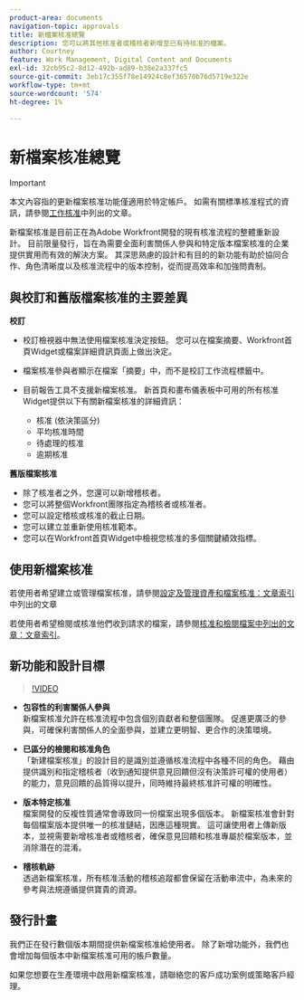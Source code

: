 ```yaml
---
product-area: documents
navigation-topic: approvals
title: 新檔案核准總覽
description: 您可以將其他核准者或稽核者新增至已有待核准的檔案。
author: Courtney
feature: Work Management, Digital Content and Documents
exl-id: 32cb95c2-8d12-492b-ad89-b38e2a337fc5
source-git-commit: 3eb17c355f78e14924c8ef36570b76d5719e322e
workflow-type: tm+mt
source-wordcount: '574'
ht-degree: 1%

---
```


# 新檔案核准總覽

>[!IMPORTANT]
>
>本文內容指的更新檔案核准功能僅適用於特定帳戶。 如需有關標準核准程式的資訊，請參閱[工作核准](/help/quicksilver/review-and-approve-work/manage-approvals/manage-approvals.md)中列出的文章。

新檔案核准是目前正在為Adobe Workfront開發的現有核准流程的整體重新設計。 目前限量發行，旨在為需要全面利害關係人參與和特定版本檔案核准的企業提供實用而有效的解決方案。 其深思熟慮的設計和有目的的新功能有助於協同合作、角色清晰度以及核准流程中的版本控制，從而提高效率和加強問責制。

## 與校訂和舊版檔案核准的主要差異

**校訂**

* 校訂檢視器中無法使用檔案核准決定按鈕。 您可以在檔案摘要、Workfront首頁Widget或檔案詳細資訊頁面上做出決定。
* 檔案核准參與者顯示在檔案「摘要」中，而不是校訂工作流程標籤中。
* 目前報告工具不支援新檔案核准。 新首頁和畫布儀表板中可用的所有核准Widget提供以下有關新檔案核准的詳細資訊：

   * 核准 (依決策區分)
   * 平均核准時間
   * 待處理的核准
   * 逾期核准

**舊版檔案核准**

* 除了核准者之外，您還可以新增稽核者。
* 您可以將整個Workfront團隊指定為稽核者或核准者。
* 您可以設定稽核或核准的截止日期。
* 您可以建立並重新使用核准範本。
* 您可以在Workfront首頁Widget中檢視您核准的多個關鍵績效指標。

## 使用新檔案核准

若使用者希望建立或管理檔案核准，請參閱[設定及管理資產和檔案核准：文章索引](/help/quicksilver/review-and-approve-work/document-reviews-and-approvals/manage-document-approvals/set-up-and-manage-doc-asset-approvals-toc.md)中列出的文章

若使用者希望檢閱或核准他們收到請求的檔案，請參閱[核准和檢閱檔案中列出的文章：文章索引](/help/quicksilver/review-and-approve-work/document-reviews-and-approvals/review-and-approve-documents/review-documents-toc.md)。

## 新功能和設計目標

>[!VIDEO](https://video.tv.adobe.com/v/3420544/)

* **包容性的利害關係人參與**\
    新檔案核准允許在核准流程中包含個別貢獻者和整個團隊。 促進更廣泛的參與，可確保利害關係人的全面參與，並建立更明智、更合作的決策環境。

* **已區分的檢閱和核准角色**\
    「新建檔案核准」的設計目的是識別並遵循核准流程中各種不同的角色。 藉由提供識別和指定稽核者（收到通知提供意見回饋但沒有決策許可權的使用者）的能力，意見回饋的品質得以提升，同時維持最終核准許可權的明確性。

* **版本特定核准**\
    檔案開發的反複性質通常會導致同一份檔案出現多個版本。 新檔案核准會針對每個檔案版本提供唯一的核准鏈結，因應這種現實。 這可讓使用者上傳新版本，並視需要新增核准者或稽核者，確保意見回饋和核准專屬於檔案版本，並消除潛在的混淆。

* **稽核軌跡**\
    透過新檔案核准，所有核准活動的稽核追蹤都會保留在活動串流中，為未來的參考與法規遵循提供寶貴的資源。

## 發行計畫

我們正在發行數個版本期間提供新檔案核准給使用者。 除了新增功能外，我們也會增加每個版本中新檔案核准可用的帳戶數量。

如果您想要在生產環境中啟用新檔案核准，請聯絡您的客戶成功案例或策略客戶經理。


